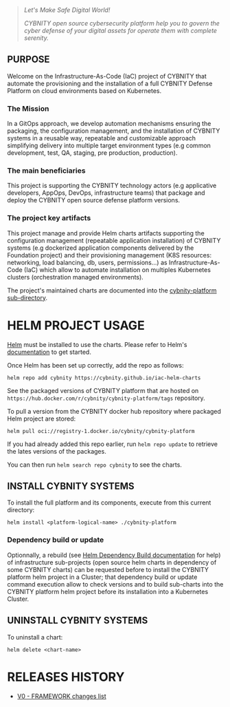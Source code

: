 > _Let's Make Safe Digital World!_
> 
> _CYBNITY open source cybersecurity platform help you to govern the cyber defense of your digital assets for operate them with complete serenity._

## PURPOSE
Welcome on the Infrastructure-As-Code (IaC) project of CYBNITY that automate the provisioning and the installation of a full CYBNITY Defense Platform on cloud environments based on Kubernetes.

### The Mission
In a GitOps approach, we develop automation mechanisms ensuring the packaging, the configuration management, and the installation of CYBNITY systems in a reusable way, repeatable and customizable approach simplifying delivery into multiple target environment types (e.g common development, test, QA, staging, pre production, production).

### The main beneficiaries
This project is supporting the CYBNITY technology actors (e.g applicative developers, AppOps, DevOps, infrastructure teams) that package and deploy the CYBNITY open source defense platform versions.

### The project key artifacts
This project manage and provide Helm charts artifacts supporting the configuration management (repeatable application installation) of CYBNITY systems (e.g dockerized application components delivered by the Foundation project) and their provisioning management (K8S resources: networking, load balancing, db, users, permissions...) as Infrastructure-As-Code (IaC) which allow to automate installation on multiples Kubernetes clusters (orchestration managed environments).

The project's maintained charts are documented into the [cybnity-platform sub-directory](cybnity-platform/README.md).

# HELM PROJECT USAGE
[Helm](https://helm.sh) must be installed to use the charts. Please refer to Helm's [documentation](https://helm.sh/docs) to get started.

Once Helm has been set up correctly, add the repo as follows:
```shell
helm repo add cybnity https://cybnity.github.io/iac-helm-charts
```

See the packaged versions of CYBNITY platform that are hosted on `https://hub.docker.com/r/cybnity/cybnity-platform/tags` repository.

To pull a version from the CYBNITY docker hub repository where packaged Helm project are stored:
```shell
helm pull oci://registry-1.docker.io/cybnity/cybnity-platform
```

If you had already added this repo earlier, run `helm repo update` to retrieve the lates versions of the packages.

You can then run `helm search repo cybnity` to see the charts.

## INSTALL CYBNITY SYSTEMS
To install the full platform and its components, execute from this current directory:
```shell
helm install <platform-logical-name> ./cybnity-platform
```

### Dependency build or update
Optionnally, a rebuild (see [Helm Dependency Build documentation](https://helm.sh/docs/helm/helm_dependency_build/) for help) of infrastructure sub-projects (open source helm charts in dependency of some CYBNITY charts) can be requested before to install the CYBNITY platform helm project in a Cluster; that dependency build or update command execution allow to check versions and to build sub-charts into the CYBNITY platform helm project before its installation into a Kubernetes Cluster.

## UNINSTALL CYBNITY SYSTEMS
To uninstall a chart:
```shell
helm delete <chart-name>
```

# RELEASES HISTORY
- [V0 - FRAMEWORK changes list](v0-changes.md)
